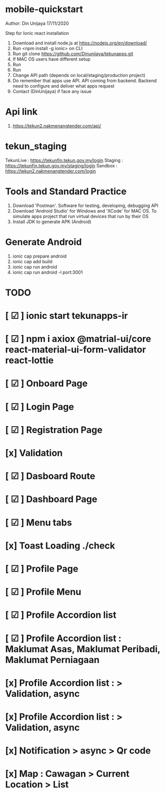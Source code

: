 # mobile-quickstart

Author: Din Unijaya
17/11/2020

Step for Ionic react installation

1. Download and install node.js at https://nodejs.org/en/download/
2. Run <npm install -g ionic> on CLI
3. Run git clone https://github.com/Dinunijaya/tekunapps.git
4. If MAC OS users have different setup
5. Run <npm install>
6. Run <npm start or ionic serve>
7. Change API path (depends on local/staging/production project)
8. Do remember that apps use API. API coming from backend. Backend need to configure and deliver what apps request
9. Contact (DinUnijaya) if face any issue

# Api link

1. https://tekun2.nakmenangtender.com/api/

# tekun_staging

TekunLive : https://tekunfin.tekun.gov.my/login
Staging : https://tekunfin.tekun.gov.my/staging/login
Sandbox : https://tekun2.nakmenangtender.com/login

# Tools and Standard Practice

1. Download 'Postman'. Software for testing, developing, debugging API
2. Download 'Android Studio' for Windows and 'XCode' for MAC OS. To simulate apps project that run virtual devices that run by their OS
3. Install JDK to generate APK (Android)

# Generate Android

1. ionic cap prepare android
2. ionic cap add build
3. ionic cap run android
4. ionic cap run android -l port:3001

# TODO

# [ ☑ ] ionic start tekunapps-ir

# [ ☑ ] npm i axiox @matrial-ui/core react-material-ui-form-validator react-lottie

# [ ☑ ] Onboard Page

# [ ☑ ] Login Page

# [ ☑ ] Registration Page

# [x] Validation

# [ ☑ ] Dasboard Route

# [ ☑ ] Dashboard Page

# [ ☑ ] Menu tabs

# [x] Toast Loading ./check

# [ ☑ ] Profile Page

# [ ☑ ] Profile Menu

# [ ☑ ] Profile Accordion list

# [ ☑ ] Profile Accordion list : Maklumat Asas, Maklumat Peribadi, Maklumat Perniagaan

# [x] Profile Accordion list : > Validation, async

# [x] Profile Accordion list : > Validation, async

# [x] Notification > async > Qr code

# [x] Map : Cawagan > Current Location > List
